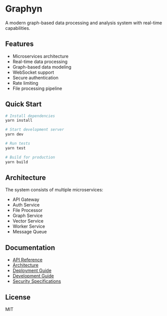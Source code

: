 # Graphyn

A modern graph-based data processing and analysis system with real-time capabilities.

## Features

- Microservices architecture
- Real-time data processing
- Graph-based data modeling
- WebSocket support
- Secure authentication
- Rate limiting
- File processing pipeline

## Quick Start

```bash
# Install dependencies
yarn install

# Start development server
yarn dev

# Run tests
yarn test

# Build for production
yarn build
```

## Architecture

The system consists of multiple microservices:
- API Gateway
- Auth Service
- File Processor
- Graph Service
- Vector Service
- Worker Service
- Message Queue

## Documentation

- [API Reference](docs/api-reference.md)
- [Architecture](docs/architecture.md)
- [Deployment Guide](docs/deployment-handbook.md)
- [Development Guide](docs/development-guide.md)
- [Security Specifications](docs/security-specifications.md)

## License

MIT 
